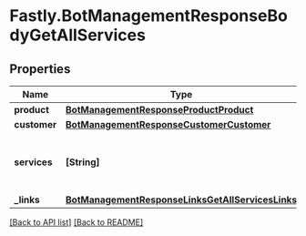 # Fastly.BotManagementResponseBodyGetAllServices

## Properties

Name | Type | Description | Notes
------------ | ------------- | ------------- | -------------
**product** | [**BotManagementResponseProductProduct**](BotManagementResponseProductProduct.md) |  | [optional] 
**customer** | [**BotManagementResponseCustomerCustomer**](BotManagementResponseCustomerCustomer.md) |  | [optional] 
**services** | **[String]** | A list of services with Bot Management enabled. | [optional] 
**_links** | [**BotManagementResponseLinksGetAllServicesLinks**](BotManagementResponseLinksGetAllServicesLinks.md) |  | [optional] 


[[Back to API list]](../../README.md#endpoints) [[Back to README]](../../README.md)
